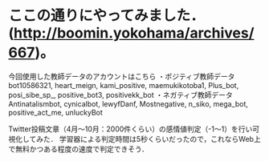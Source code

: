 <!-- # twitterの内容の感情分析 -->
# ここの通りにやってみました．(http://boomin.yokohama/archives/667)。
今回使用した教師データのアカウントはこちら
・ポジティブ教師データ
bot10586321, heart_meign, kami_positive, maemukikotoba1, Plus_bot, posi_sibe_sp_, positive_bot3, positivekk_bot
・ネガティブ教師データ
Antinatalismbot, cynicalbot, lewyfDanf, Mostnegative, n_siko, mega_bot, positive_act_me, unluckyBot

Twitter投稿文章（4月～10月：2000件くらい）の感情値判定（-1～1）を行い可視化してみた．
学習器による判定時間は5秒くらいだったので，これならWeb上で無料かつある程度の速度で判定できそう．
